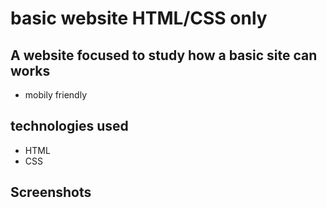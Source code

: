 # basic website HTML/CSS only

A website focused to study how a basic site can works
---
- mobily friendly

technologies used
---

- HTML
- CSS

Screenshots
---
